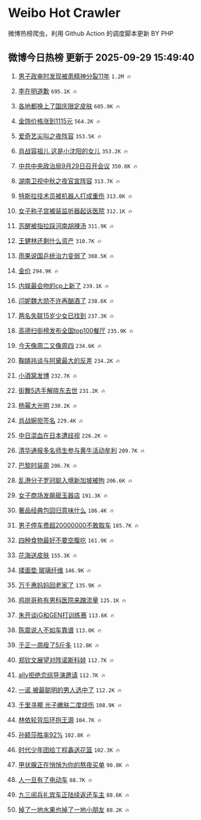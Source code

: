 # Weibo Hot Crawler 



微博热榜爬虫，利用 Github Action 的调度脚本更新 BY PHP 


## 微博今日热榜 更新于 2025-09-29 15:49:40 
1. [男子政审时发现被患精神分裂11年](https://s.weibo.com/weibo?q=%23%E7%94%B7%E5%AD%90%E6%94%BF%E5%AE%A1%E6%97%B6%E5%8F%91%E7%8E%B0%E8%A2%AB%E6%82%A3%E7%B2%BE%E7%A5%9E%E5%88%86%E8%A3%8211%E5%B9%B4%23&t=31&band_rank=1&Refer=top) `1.2M 🔥` 

1. [李在明道歉](https://s.weibo.com/weibo?q=%23%E6%9D%8E%E5%9C%A8%E6%98%8E%E9%81%93%E6%AD%89%23&t=31&band_rank=2&Refer=top) `695.1K 🔥` 

1. [各地都换上了国庆限定皮肤](https://s.weibo.com/weibo?q=%23%E5%90%84%E5%9C%B0%E9%83%BD%E6%8D%A2%E4%B8%8A%E4%BA%86%E5%9B%BD%E5%BA%86%E9%99%90%E5%AE%9A%E7%9A%AE%E8%82%A4%23&t=31&band_rank=3&Refer=top) `605.9K 🔥` 

1. [金饰价格涨到1115元](https://s.weibo.com/weibo?q=%23%E9%87%91%E9%A5%B0%E4%BB%B7%E6%A0%BC%E6%B6%A8%E5%88%B01115%E5%85%83%23&t=31&band_rank=4&Refer=top) `564.2K 🔥` 

1. [爱奇艺尖叫之夜阵容](https://s.weibo.com/weibo?q=%E7%88%B1%E5%A5%87%E8%89%BA%E5%B0%96%E5%8F%AB%E4%B9%8B%E5%A4%9C%E9%98%B5%E5%AE%B9&t=31&band_rank=5&Refer=top) `353.5K 🔥` 

1. [肖战容祖儿 这是小沈阳的女儿](https://s.weibo.com/weibo?q=%E8%82%96%E6%88%98%E5%AE%B9%E7%A5%96%E5%84%BF%20%E8%BF%99%E6%98%AF%E5%B0%8F%E6%B2%88%E9%98%B3%E7%9A%84%E5%A5%B3%E5%84%BF&t=31&band_rank=6&Refer=top) `353.2K 🔥` 

1. [中共中央政治局9月29日召开会议](https://s.weibo.com/weibo?q=%23%E4%B8%AD%E5%85%B1%E4%B8%AD%E5%A4%AE%E6%94%BF%E6%B2%BB%E5%B1%809%E6%9C%8829%E6%97%A5%E5%8F%AC%E5%BC%80%E4%BC%9A%E8%AE%AE%23&t=31&band_rank=7&Refer=top) `350.8K 🔥` 

1. [湖南卫视中秋之夜官宣阵容](https://s.weibo.com/weibo?q=%E6%B9%96%E5%8D%97%E5%8D%AB%E8%A7%86%E4%B8%AD%E7%A7%8B%E4%B9%8B%E5%A4%9C%E5%AE%98%E5%AE%A3%E9%98%B5%E5%AE%B9&t=31&band_rank=8&Refer=top) `313.7K 🔥` 

1. [特斯拉技术员被机器人打成重伤](https://s.weibo.com/weibo?q=%23%E7%89%B9%E6%96%AF%E6%8B%89%E6%8A%80%E6%9C%AF%E5%91%98%E8%A2%AB%E6%9C%BA%E5%99%A8%E4%BA%BA%E6%89%93%E6%88%90%E9%87%8D%E4%BC%A4%23&t=31&band_rank=9&Refer=top) `313.0K 🔥` 

1. [女子称子宫被装监听器起诉医院](https://s.weibo.com/weibo?q=%23%E5%A5%B3%E5%AD%90%E7%A7%B0%E5%AD%90%E5%AE%AB%E8%A2%AB%E8%A3%85%E7%9B%91%E5%90%AC%E5%99%A8%E8%B5%B7%E8%AF%89%E5%8C%BB%E9%99%A2%23&t=31&band_rank=10&Refer=top) `312.1K 🔥` 

1. [苏醒被指拉踩河南胡辣汤](https://s.weibo.com/weibo?q=%23%E8%8B%8F%E9%86%92%E8%A2%AB%E6%8C%87%E6%8B%89%E8%B8%A9%E6%B2%B3%E5%8D%97%E8%83%A1%E8%BE%A3%E6%B1%A4%23&t=31&band_rank=11&Refer=top) `311.9K 🔥` 

1. [王健林还剩什么资产](https://s.weibo.com/weibo?q=%23%E7%8E%8B%E5%81%A5%E6%9E%97%E8%BF%98%E5%89%A9%E4%BB%80%E4%B9%88%E8%B5%84%E4%BA%A7%23&t=31&band_rank=12&Refer=top) `310.7K 🔥` 

1. [雨果说国乒统治力变弱了](https://s.weibo.com/weibo?q=%E9%9B%A8%E6%9E%9C%E8%AF%B4%E5%9B%BD%E4%B9%92%E7%BB%9F%E6%B2%BB%E5%8A%9B%E5%8F%98%E5%BC%B1%E4%BA%86&t=31&band_rank=13&Refer=top) `308.5K 🔥` 

1. [金价](https://s.weibo.com/weibo?q=%E9%87%91%E4%BB%B7&t=31&band_rank=14&Refer=top) `294.9K 🔥` 

1. [内娱最会吻的cp上新了](https://s.weibo.com/weibo?q=%E5%86%85%E5%A8%B1%E6%9C%80%E4%BC%9A%E5%90%BB%E7%9A%84cp%E4%B8%8A%E6%96%B0%E4%BA%86&t=31&band_rank=15&Refer=top) `239.1K 🔥` 

1. [闫妮魏大勋不许再酗酒了](https://s.weibo.com/weibo?q=%E9%97%AB%E5%A6%AE%E9%AD%8F%E5%A4%A7%E5%8B%8B%E4%B8%8D%E8%AE%B8%E5%86%8D%E9%85%97%E9%85%92%E4%BA%86&t=31&band_rank=16&Refer=top) `238.6K 🔥` 

1. [两名失联15岁少女已找到](https://s.weibo.com/weibo?q=%23%E4%B8%A4%E5%90%8D%E5%A4%B1%E8%81%9415%E5%B2%81%E5%B0%91%E5%A5%B3%E5%B7%B2%E6%89%BE%E5%88%B0%23&t=31&band_rank=17&Refer=top) `237.3K 🔥` 

1. [高德扫街榜发布全国top100餐厅](https://s.weibo.com/weibo?q=%23%E9%AB%98%E5%BE%B7%E6%89%AB%E8%A1%97%E6%A6%9C%E5%8F%91%E5%B8%83%E5%85%A8%E5%9B%BDtop100%E9%A4%90%E5%8E%85%23&t=31&band_rank=18&Refer=top) `235.9K 🔥` 

1. [今天像周二又像周四](https://s.weibo.com/weibo?q=%23%E4%BB%8A%E5%A4%A9%E5%83%8F%E5%91%A8%E4%BA%8C%E5%8F%88%E5%83%8F%E5%91%A8%E5%9B%9B%23&t=31&band_rank=19&Refer=top) `234.6K 🔥` 

1. [鞠婧祎谈与阿黛最大的反差](https://s.weibo.com/weibo?q=%23%E9%9E%A0%E5%A9%A7%E7%A5%8E%E8%B0%88%E4%B8%8E%E9%98%BF%E9%BB%9B%E6%9C%80%E5%A4%A7%E7%9A%84%E5%8F%8D%E5%B7%AE%23&t=31&band_rank=20&Refer=top) `234.2K 🔥` 

1. [小酒窝发博](https://s.weibo.com/weibo?q=%E5%B0%8F%E9%85%92%E7%AA%9D%E5%8F%91%E5%8D%9A&t=31&band_rank=21&Refer=top) `232.7K 🔥` 

1. [街舞5选手解晓东去世](https://s.weibo.com/weibo?q=%23%E8%A1%97%E8%88%9E5%E9%80%89%E6%89%8B%E8%A7%A3%E6%99%93%E4%B8%9C%E5%8E%BB%E4%B8%96%23&t=31&band_rank=22&Refer=top) `231.2K 🔥` 

1. [杨幂大光明](https://s.weibo.com/weibo?q=%E6%9D%A8%E5%B9%82%E5%A4%A7%E5%85%89%E6%98%8E&t=31&band_rank=23&Refer=top) `230.2K 🔥` 

1. [肖战婉拒签名](https://s.weibo.com/weibo?q=%23%E8%82%96%E6%88%98%E5%A9%89%E6%8B%92%E7%AD%BE%E5%90%8D%23&t=31&band_rank=24&Refer=top) `229.4K 🔥` 

1. [中日混血在日本遭歧视](https://s.weibo.com/weibo?q=%E4%B8%AD%E6%97%A5%E6%B7%B7%E8%A1%80%E5%9C%A8%E6%97%A5%E6%9C%AC%E9%81%AD%E6%AD%A7%E8%A7%86&t=31&band_rank=25&Refer=top) `226.2K 🔥` 

1. [清华通报多名师生参与黄牛活动牟利](https://s.weibo.com/weibo?q=%23%E6%B8%85%E5%8D%8E%E9%80%9A%E6%8A%A5%E5%A4%9A%E5%90%8D%E5%B8%88%E7%94%9F%E5%8F%82%E4%B8%8E%E9%BB%84%E7%89%9B%E6%B4%BB%E5%8A%A8%E7%89%9F%E5%88%A9%23&t=31&band_rank=26&Refer=top) `209.7K 🔥` 

1. [巴黎时装周](https://s.weibo.com/weibo?q=%E5%B7%B4%E9%BB%8E%E6%97%B6%E8%A3%85%E5%91%A8&t=31&band_rank=27&Refer=top) `206.7K 🔥` 

1. [乱港分子罗冠聪入境新加坡被拘](https://s.weibo.com/weibo?q=%23%E4%B9%B1%E6%B8%AF%E5%88%86%E5%AD%90%E7%BD%97%E5%86%A0%E8%81%AA%E5%85%A5%E5%A2%83%E6%96%B0%E5%8A%A0%E5%9D%A1%E8%A2%AB%E6%8B%98%23&t=31&band_rank=28&Refer=top) `206.6K 🔥` 

1. [女子商场发飙砸玉器店](https://s.weibo.com/weibo?q=%E5%A5%B3%E5%AD%90%E5%95%86%E5%9C%BA%E5%8F%91%E9%A3%99%E7%A0%B8%E7%8E%89%E5%99%A8%E5%BA%97&t=31&band_rank=29&Refer=top) `191.3K 🔥` 

1. [奢品经典包回归意味什么](https://s.weibo.com/weibo?q=%23%E5%A5%A2%E5%93%81%E7%BB%8F%E5%85%B8%E5%8C%85%E5%9B%9E%E5%BD%92%E6%84%8F%E5%91%B3%E4%BB%80%E4%B9%88%23&t=31&band_rank=30&Refer=top) `186.4K 🔥` 

1. [男子停车费超20000000不敢取车](https://s.weibo.com/weibo?q=%23%E7%94%B7%E5%AD%90%E5%81%9C%E8%BD%A6%E8%B4%B9%E8%B6%8520000000%E4%B8%8D%E6%95%A2%E5%8F%96%E8%BD%A6%23&t=31&band_rank=31&Refer=top) `185.7K 🔥` 

1. [四种食物最好不要空腹吃](https://s.weibo.com/weibo?q=%23%E5%9B%9B%E7%A7%8D%E9%A3%9F%E7%89%A9%E6%9C%80%E5%A5%BD%E4%B8%8D%E8%A6%81%E7%A9%BA%E8%85%B9%E5%90%83%23&t=31&band_rank=32&Refer=top) `161.9K 🔥` 

1. [花海送皮肤](https://s.weibo.com/weibo?q=%E8%8A%B1%E6%B5%B7%E9%80%81%E7%9A%AE%E8%82%A4&t=31&band_rank=33&Refer=top) `155.3K 🔥` 

1. [揉面垫 玻璃纤维](https://s.weibo.com/weibo?q=%E6%8F%89%E9%9D%A2%E5%9E%AB%20%E7%8E%BB%E7%92%83%E7%BA%A4%E7%BB%B4&t=31&band_rank=34&Refer=top) `146.9K 🔥` 

1. [万千惠妈妈回老家了](https://s.weibo.com/weibo?q=%E4%B8%87%E5%8D%83%E6%83%A0%E5%A6%88%E5%A6%88%E5%9B%9E%E8%80%81%E5%AE%B6%E4%BA%86&t=31&band_rank=35&Refer=top) `135.9K 🔥` 

1. [鸡排哥称有男科医院来蹭流量](https://s.weibo.com/weibo?q=%23%E9%B8%A1%E6%8E%92%E5%93%A5%E7%A7%B0%E6%9C%89%E7%94%B7%E7%A7%91%E5%8C%BB%E9%99%A2%E6%9D%A5%E8%B9%AD%E6%B5%81%E9%87%8F%23&t=31&band_rank=36&Refer=top) `125.1K 🔥` 

1. [朱开谈iG和GEN打训练赛](https://s.weibo.com/weibo?q=%23%E6%9C%B1%E5%BC%80%E8%B0%88iG%E5%92%8CGEN%E6%89%93%E8%AE%AD%E7%BB%83%E8%B5%9B%23&t=31&band_rank=37&Refer=top) `113.6K 🔥` 

1. [陈震说人不如车靠谱](https://s.weibo.com/weibo?q=%23%E9%99%88%E9%9C%87%E8%AF%B4%E4%BA%BA%E4%B8%8D%E5%A6%82%E8%BD%A6%E9%9D%A0%E8%B0%B1%23&t=31&band_rank=38&Refer=top) `113.0K 🔥` 

1. [于正一周瘦了5斤多](https://s.weibo.com/weibo?q=%23%E4%BA%8E%E6%AD%A3%E4%B8%80%E5%91%A8%E7%98%A6%E4%BA%865%E6%96%A4%E5%A4%9A%23&t=31&band_rank=39&Refer=top) `112.8K 🔥` 

1. [郑钦文展望对阵诺斯科娃](https://s.weibo.com/weibo?q=%23%E9%83%91%E9%92%A6%E6%96%87%E5%B1%95%E6%9C%9B%E5%AF%B9%E9%98%B5%E8%AF%BA%E6%96%AF%E7%A7%91%E5%A8%83%23&t=31&band_rank=40&Refer=top) `112.7K 🔥` 

1. [ally拒绝恋综导演邀请](https://s.weibo.com/weibo?q=%23ally%E6%8B%92%E7%BB%9D%E6%81%8B%E7%BB%BC%E5%AF%BC%E6%BC%94%E9%82%80%E8%AF%B7%23&t=31&band_rank=41&Refer=top) `112.7K 🔥` 

1. [一诺 被最聪明的男人选中了](https://s.weibo.com/weibo?q=%E4%B8%80%E8%AF%BA%20%E8%A2%AB%E6%9C%80%E8%81%AA%E6%98%8E%E7%9A%84%E7%94%B7%E4%BA%BA%E9%80%89%E4%B8%AD%E4%BA%86&t=31&band_rank=42&Refer=top) `112.2K 🔥` 

1. [千里寻椰 光子嫩肤二度烧伤](https://s.weibo.com/weibo?q=%E5%8D%83%E9%87%8C%E5%AF%BB%E6%A4%B0%20%E5%85%89%E5%AD%90%E5%AB%A9%E8%82%A4%E4%BA%8C%E5%BA%A6%E7%83%A7%E4%BC%A4&t=31&band_rank=43&Refer=top) `108.9K 🔥` 

1. [林依轮背后环抱王源](https://s.weibo.com/weibo?q=%E6%9E%97%E4%BE%9D%E8%BD%AE%E8%83%8C%E5%90%8E%E7%8E%AF%E6%8A%B1%E7%8E%8B%E6%BA%90&t=31&band_rank=44&Refer=top) `104.7K 🔥` 

1. [孙颖莎胜率92%](https://s.weibo.com/weibo?q=%23%E5%AD%99%E9%A2%96%E8%8E%8E%E8%83%9C%E7%8E%8792%25%23&t=31&band_rank=45&Refer=top) `102.8K 🔥` 

1. [时代少年团给丁程鑫送花篮](https://s.weibo.com/weibo?q=%23%E6%97%B6%E4%BB%A3%E5%B0%91%E5%B9%B4%E5%9B%A2%E7%BB%99%E4%B8%81%E7%A8%8B%E9%91%AB%E9%80%81%E8%8A%B1%E7%AF%AE%23&t=31&band_rank=46&Refer=top) `102.3K 🔥` 

1. [甲状腺正在悄悄为你的熬夜买单](https://s.weibo.com/weibo?q=%23%E7%94%B2%E7%8A%B6%E8%85%BA%E6%AD%A3%E5%9C%A8%E6%82%84%E6%82%84%E4%B8%BA%E4%BD%A0%E7%9A%84%E7%86%AC%E5%A4%9C%E4%B9%B0%E5%8D%95%23&t=31&band_rank=47&Refer=top) `90.8K 🔥` 

1. [人一旦有了电动车](https://s.weibo.com/weibo?q=%E4%BA%BA%E4%B8%80%E6%97%A6%E6%9C%89%E4%BA%86%E7%94%B5%E5%8A%A8%E8%BD%A6&t=31&band_rank=48&Refer=top) `88.7K 🔥` 

1. [九三阅兵礼宾车正陆续返还车主](https://s.weibo.com/weibo?q=%23%E4%B9%9D%E4%B8%89%E9%98%85%E5%85%B5%E7%A4%BC%E5%AE%BE%E8%BD%A6%E6%AD%A3%E9%99%86%E7%BB%AD%E8%BF%94%E8%BF%98%E8%BD%A6%E4%B8%BB%23&t=31&band_rank=49&Refer=top) `88.6K 🔥` 

1. [掉了一地水果也掉了一地小朋友](https://s.weibo.com/weibo?q=%E6%8E%89%E4%BA%86%E4%B8%80%E5%9C%B0%E6%B0%B4%E6%9E%9C%E4%B9%9F%E6%8E%89%E4%BA%86%E4%B8%80%E5%9C%B0%E5%B0%8F%E6%9C%8B%E5%8F%8B&t=31&band_rank=50&Refer=top) `88.2K 🔥` 

